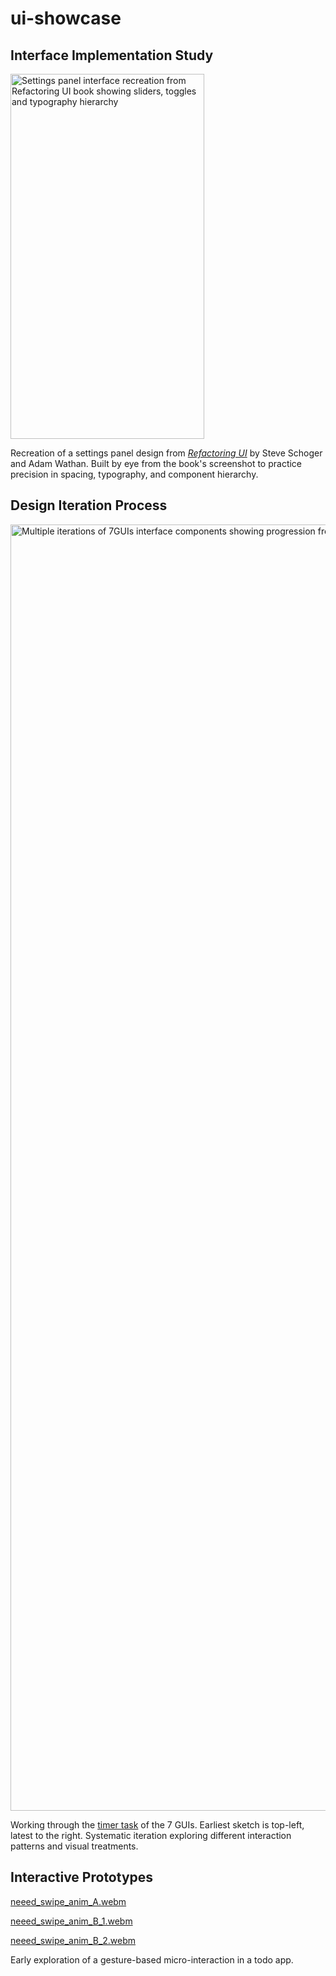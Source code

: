 # ui-showcase

## Interface Implementation Study

<img width="310" height="584" alt="Settings panel interface recreation from Refactoring UI book showing sliders, toggles and typography hierarchy" src="https://github.com/user-attachments/assets/ec3b0e84-1176-43d5-8432-206e0d08b082" />

Recreation of a settings panel design from [*Refactoring UI*](https://refactoringui.com/) by Steve Schoger and Adam Wathan. Built by eye from the book's screenshot to practice precision in spacing, typography, and component hierarchy.

## Design Iteration Process

<img width="4788" height="2058" alt="Multiple iterations of 7GUIs interface components showing progression from wireframes to refined designs in systematic grid layout" src="https://github.com/user-attachments/assets/b3e70077-63f5-442c-93ec-2f9b1d5d79e6" />

Working through the [timer task](https://eugenkiss.github.io/7guis/tasks/#timer) of the 7 GUIs. Earliest sketch is top-left, latest to the right. Systematic iteration exploring different interaction patterns and visual treatments.

## Interactive Prototypes
[neeed_swipe_anim_A.webm](https://github.com/user-attachments/assets/b1e0fe23-bfa6-434e-85cb-8b376659c33d)

[neeed_swipe_anim_B_1.webm](https://github.com/user-attachments/assets/54de6e71-91f2-4f6d-b6b8-7a57d667a0e2)

[neeed_swipe_anim_B_2.webm](https://github.com/user-attachments/assets/db61a8e3-584a-42ea-b358-aa763033f71a)

Early exploration of a gesture-based micro-interaction in a todo app.
